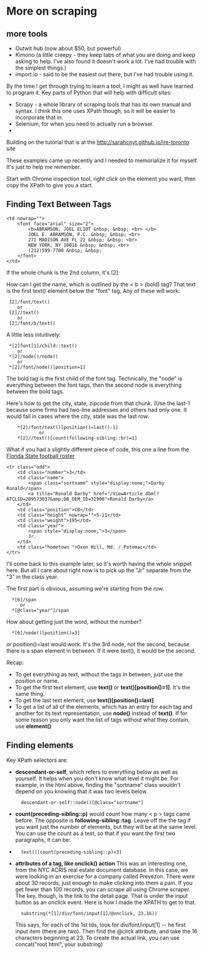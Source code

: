# More on scraping

## more tools
* Outwit hub (now about $50, but powerful)
* Kimono (a little creepy - they keep tabs of what you are doing and keep asking to help. I've also found it doesn't work a lot. I've had trouble with the simplest things.)
* import.io - said to be the easiest out there, but I've had trouble using it. 

By the time I get through trying to learn a tool, I might as well have learned to program it. Key parts of Python that will help with difficult sites:

* Scrapy - a whole library of scraping tools that has its own manual and syntax. I think this one uses XPath though, so it will be easier to incorporate that in.
* Selenium, for when you need to actually run a browser. 
* 

Building on the tutorial that is at the http://sarahcnyt.github.io/ire-toronto site

These examples came up recently and I needed to memorialize it for myself.  It's just to help me remember.

Start with Chrome inspection tool, right click on the element you want, then copy the XPath to give you a start. 

## Finding Text Between Tags


    <td nowrap="">
		<font face="arial" size="2">
			<b>ABRAMSON, JOEL ELIOT &nbsp; &nbsp; <br> </b>
			JOEL E. ABRAMSON, P.C. &nbsp; &nbsp; <br> 
			271 MADISON AVE FL 22 &nbsp; &nbsp; <br>
			NEW YORK, NY 10016 &nbsp; &nbsp; <br>
			(212)599-7700 &nbsp; &nbsp;
		</font>
	</td>

If the whole chunk is the 2nd column, it's [2] 

How can I get the name, which is outlined by the   < b >  (bold) tag? That text is the first text() element below the "font" tag, Any of these will work:  

     [2]/font/text()
		or
	 [2]//text()
		or
	 [2]/font/b/text()

A little less intuitively:

     *[2]font[1]/child::text()
		or
	 *[2]/node()/node()
		or
	 *[2]/font/node()[position=1]

The bold tag is the first child of the font tag. Technically, the "node" is everything between the font tags, then the second node is everything between the bold tags.

Here's how to get the city, state, zipcode from that chunk. (Use the last-1 because some firms had two-line addresses and others had only one. It would fail in cases where the city, state was the last row. 

		*[2]/font/text()[position()=last()-1]
				or
		*[2]//text()[count(following-sibling::br)=1]
		

What if you had a slightly different piece of code, this one a line from the [Florida State football roster](http://www.seminoles.com/SportSelect.dbml?SPID=157113&SPSID=917030)

	<tr class="odd">
		<td class="number">3</td>
		<td class="name">
			<span class="sortname" style="display:none;">Darby Ronald</span>
			<a title="Ronald Darby" href="/ViewArticle.dbml?ATCLID=209573037&amp;DB_OEM_ID=32900">Ronald Darby</a>
		</td>
		<td class="position">CB</td>
		<td class="height" nowrap="">5-11</td>
		<td class="weight">195</td>
		<td class="year">
			<span style="display:none;">3</span>
			Jr.
		</td>
		<td class="hometown ">Oxon Hill, Md. / Potomac</td>
	</tr>

I'll come back to this example later, so it's worth having the whole snippet here. But all I care about right now is to pick up the "Jr" separate from the "3" in the class year. 

The first part is obvious, assuming we're starting from the row.

	  *[6]/span
		 or
	  *[@class="year"]/span

How about getting just the word, without the number? 

	  *[6]/node()[position()=3]

or position()=last would work. It's the 3rd node, not the second, because there is a span element in between. If it were text(), it would be the second.

Recap:

* To get everything as text, without the tags in between, just use the position or name. 
* To get the first text element, use **text()** or **text()[position()=1]**. It's the same thing.
* To get the last text element, use **text()[position()=last]**
* To get a list of all of the elements, which has an entry for each tag and another for its text representation, use **node()** instead of **text()**. If for some reason you only want the list of tags without what they contain, use **element()**

## Finding elements ##

Key XPath selectors are:

* **descendant-or-self**, which refers to everything below as well as yourself. It helps when you don't know what level it might be. For example, in the html above, finding the "sortname" class wouldn't depend on you knowing that it was two levels below. 

		descendant-or-self::node()[@class="sortname"]

* **count(preceding-sibling::p)** would count how many < p > tags came before. The opposite is **following-sibling::tag**. Leave off the the tag if you want just the number of elements, but they will be at the same level. You can use the count as a test, so that if you want the first two paragraphs, it can be: 
* 
		text()[count(preceding-sibling::p)<3]

* **attributes of a tag, like onclick() action** This was an interesting one, from the NYC ACRIS real estate document database. In this case, we were looking in an exercise for a company called Prevezon. There were about 30 records, just enough to make clicking into them a pain. If you get fewer than 100 records, you can scrape all using Chrome scraper. The key, though, is the link to the detail page. That is under the input button as an onclick event. Here is how I made the XPATH to get to that. 

		substring(*[1]/div/font/input[1]/@onclick, 23,16))

	This says, for each of the 1st tds, look for div/font/input[1] -- he first input item (there are two). Then find the @click attribute, and take the 16 characters beginning at 23. To create the actual link, you can use concat("root html", your substring)


